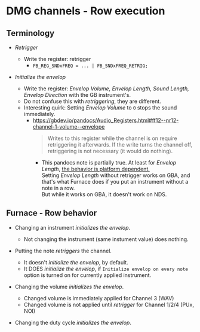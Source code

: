# DMG channels - Row execution

## Terminology

* *Retrigger*
    + Write the register: retrigger
        * `FB_REG_SNDxFREQ = ... | FB_SNDxFREQ_RETRIG;`

* *Initialize the envelop*
    + Write the register: *Envelop Volume, Envelop Length, Sound Length, Envelop Direction* with the GB instrument's.
    + Do not confuse this with *retriggering*, they are different.
    + Interesting quirk: Setting *Envelop Volume* to `0` stops the sound immediately.
        * https://gbdev.io/pandocs/Audio_Registers.html#ff12--nr12-channel-1-volume--envelope
          > Writes to this register while the channel is on require retriggering it afterwards. If the write turns the channel off, retriggering is not necessary (it would do nothing).
            + This pandocs note is partially true. At least for *Envelop Length*, [the behavior is platform dependent.](https://github.com/mgba-emu/mgba/issues/3067#issuecomment-1862516883)\
              Setting *Envelop Length* without retrigger works on GBA, and that's what Furnace does if you put an instrument without a note in a row.\
              But while it works on GBA, it doesn't work on NDS.


## Furnace - Row behavior

* Changing an instrument *initializes the envelop*.
    + Not changing the instrument (same instument value) does nothing.

* Putting the note *retriggers* the channel.
    + It doesn't *initialize the envelop*, by default.
    + It DOES *initialize the envelop*, if `Initialize envelop on every note` option is turned on for currently applied instrument.

* Changing the volume *initializes the envelop*.
    + Changed volume is immediately applied for Channel 3 (WAV)
    + Changed volume is not applied until *retrigger* for Channel 1/2/4 (PUx, NOI)

* Changing the duty cycle *initializes the envelop*.
